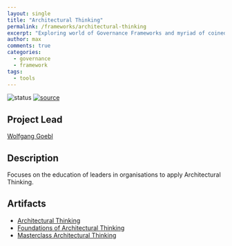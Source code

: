 ```yaml
---
layout: single
title: "Architectural Thinking"
permalink: /frameworks/architectural-thinking
excerpt: "Exploring world of Governance Frameworks and myriad of coined concepts."
author: max
comments: true
categories:
  - governance
  - framework
tags:
  - tools
---
```


![status](https://img.shields.io/badge/status-in%20queue-silver) [![source](https://img.shields.io/badge/source-online-green)](https://architectural-thinking.com/)

## Project Lead

[Wolfgang Goebl](https://www.linkedin.com/in/wolfgang-goebl/)

## Description

Focuses on the education of leaders in organisations to apply Architectural Thinking.

## Artifacts

* [Architectural Thinking](/assets/frameworks/architectural-thinking/architecturalthinkingddd-190222094552.pdf)
* [Foundations of Architectural Thinking](/assets/frameworks/architectural-thinking/Foundations-of-Architectural-Thinking.pdf)
* [Masterclass Architectural Thinking](/assets/frameworks/architectural-thinking/masterclassarchitecturalthinking-190919121740.pdf)
